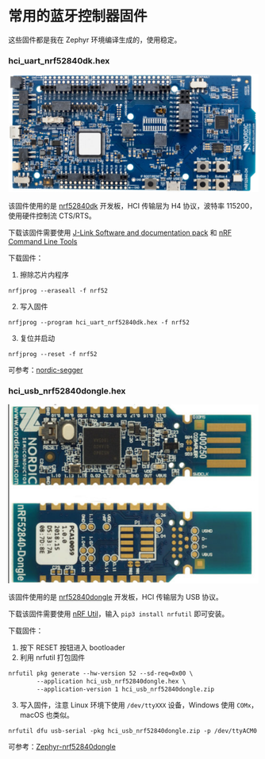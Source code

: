 # 常用的蓝牙控制器固件

这些固件都是我在 Zephyr 环境编译生成的，使用稳定。


### hci_uart_nrf52840dk.hex

![nrf52840dk](./images/nrf52840dk.png)

该固件使用的是 [nrf52840dk](https://www.nordicsemi.com/Products/Development-hardware/nrf52840-dk) 开发板，HCI 传输层为 H4 协议，波特率 115200，使用硬件控制流 CTS/RTS。

下载该固件需要使用 [J-Link Software and documentation pack](https://www.segger.com/downloads/jlink/) 和 [nRF Command Line Tools](https://www.nordicsemi.com/Products/Development-tools/nrf-command-line-tools)

下载固件：

1. 擦除芯片内程序

```shell
nrfjprog --eraseall -f nrf52
```

2. 写入固件

```shell
nrfjprog --program hci_uart_nrf52840dk.hex -f nrf52
```

3. 复位并启动

```shell
nrfjprog --reset -f nrf52
```

可参考：[nordic-segger](https://docs.zephyrproject.org/latest/develop/flash_debug/nordic_segger.html#nordic-segger)

### hci_usb_nrf52840dongle.hex

![nrf52840dongle](./images/nrf52840dongle.png)

该固件使用的是 [nrf52840dongle](https://www.nordicsemi.com/Products/Development-hardware/nrf52840-dongle) 开发板，HCI 传输层为 USB 协议。


下载该固件需要使用 [nRF Util](https://www.nordicsemi.com/Products/Development-tools/nRF-Util)，输入 `pip3 install nrfutil` 即可安装。

下载固件：

1. 按下 RESET 按钮进入 bootloader
2. 利用 nrfutil 打包固件

```shell
nrfutil pkg generate --hw-version 52 --sd-req=0x00 \
        --application hci_usb_nrf52840dongle.hex \
        --application-version 1 hci_usb_nrf52840dongle.zip
```

3. 写入固件，注意 Linux 环境下使用 `/dev/ttyXXX` 设备，Windows 使用 `COMx`，macOS 也类似。

```shell
nrfutil dfu usb-serial -pkg hci_usb_nrf52840dongle.zip -p /dev/ttyACM0
```


可参考：[Zephyr-nrf52840dongle](https://docs.zephyrproject.org/latest/boards/arm/nrf52840dongle_nrf52840/doc/index.html)